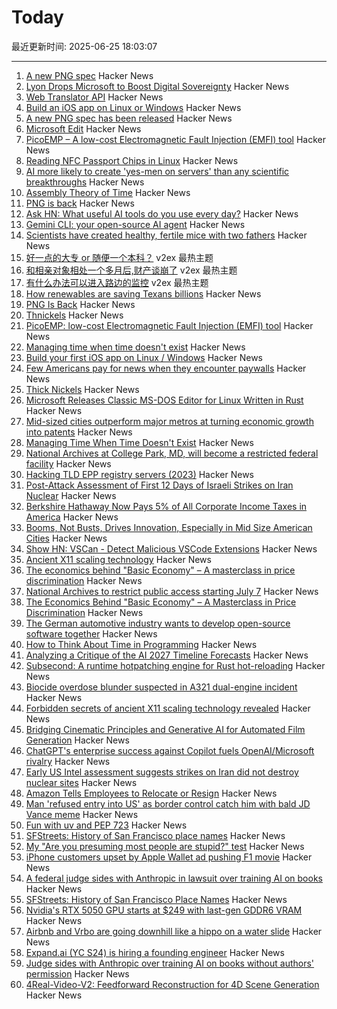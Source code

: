 # Today

最近更新时间: 2025-06-25 18:03:07

--- 
1. [A new PNG spec](https://www.programmax.net/articles/png-is-back/) Hacker News
2. [Lyon Drops Microsoft to Boost Digital Sovereignty](https://digitrendz.blog/newswire/business/19813/lyon-drops-microsoft-office-to-boost-digital-sovereignty/) Hacker News
3. [Web Translator API](https://developer.mozilla.org/en-US/docs/Web/API/Translator) Hacker News
4. [Build an iOS app on Linux or Windows](https://xtool.sh/tutorials/xtool/first-app/) Hacker News
5. [A new PNG spec has been released](https://www.programmax.net/articles/png-is-back/) Hacker News
6. [Microsoft Edit](https://github.com/microsoft/edit) Hacker News
7. [PicoEMP – A low-cost Electromagnetic Fault Injection (EMFI) tool](https://github.com/newaetech/chipshouter-picoemp) Hacker News
8. [Reading NFC Passport Chips in Linux](https://shkspr.mobi/blog/2025/06/reading-nfc-passport-chips-in-linux/) Hacker News
9. [AI more likely to create 'yes-men on servers' than any scientific breakthroughs](https://fortune.com/2025/06/20/hugging-face-thomas-wolf-ai-yes-men-on-servers-no-scientific-breakthroughs/) Hacker News
10. [Assembly Theory of Time](https://faculty.ucr.edu/~legneref/Assembly%20Theory.htm) Hacker News
11. [PNG is back](https://www.programmax.net/articles/png-is-back/) Hacker News
12. [Ask HN: What useful AI tools do you use every day?](https://news.ycombinator.com/item?id=44373724) Hacker News
13. [Gemini CLI: your open-source AI agent](https://blog.google/technology/developers/introducing-gemini-cli/) Hacker News
14. [Scientists have created healthy, fertile mice with two fathers](https://www.economist.com/science-and-technology/2025/06/24/scientists-have-created-healthy-fertile-mice-with-two-fathers) Hacker News
15. [好一点的大专 or 随便一个本科？](https://www.v2ex.com/t/1140862) v2ex 最热主题
16. [和相亲对象相处一个多月后,财产谈崩了](https://www.v2ex.com/t/1140837) v2ex 最热主题
17. [有什么办法可以进入路边的监控](https://www.v2ex.com/t/1140795) v2ex 最热主题
18. [How renewables are saving Texans billions](https://www.theclimatebrink.com/p/how-renewables-are-saving-texans) Hacker News
19. [PNG Is Back](https://www.programmax.net/articles/png-is-back/) Hacker News
20. [Thnickels](https://thick-coins.net/?_bhlid=8a5736885893b7837e681aa73f890b9805a4673e) Hacker News
21. [PicoEMP: low-cost Electromagnetic Fault Injection (EMFI) tool](https://github.com/newaetech/chipshouter-picoemp) Hacker News
22. [Managing time when time doesn't exist](https://multiverseemployeehandbook.com/blog/temporal-resources-managing-time-when-time-doesnt-exist/) Hacker News
23. [Build your first iOS app on Linux / Windows](https://xtool.sh/tutorials/xtool/first-app/) Hacker News
24. [Few Americans pay for news when they encounter paywalls](https://www.pewresearch.org/short-reads/2025/06/24/few-americans-pay-for-news-when-they-encounter-paywalls/) Hacker News
25. [Thick Nickels](https://thick-coins.net/?_bhlid=8a5736885893b7837e681aa73f890b9805a4673e) Hacker News
26. [Microsoft Releases Classic MS-DOS Editor for Linux Written in Rust](https://github.com/microsoft/edit) Hacker News
27. [Mid-sized cities outperform major metros at turning economic growth into patents](https://www.governance.fyi/p/booms-not-busts-drives-innovation) Hacker News
28. [Managing Time When Time Doesn't Exist](https://multiverseemployeehandbook.com/blog/temporal-resources-managing-time-when-time-doesnt-exist/) Hacker News
29. [National Archives at College Park, MD, will become a restricted federal facility](https://www.archives.gov/college-park) Hacker News
30. [Hacking TLD EPP registry servers (2023)](https://hackcompute.com/hacking-epp-servers/) Hacker News
31. [Post-Attack Assessment of First 12 Days of Israeli Strikes on Iran Nuclear](https://isis-online.org/isis-reports/post-attack-assessment-of-the-first-12-days-of-israeli-strikes-on-iranian-nuclear-facilities) Hacker News
32. [Berkshire Hathaway Now Pays 5% of All Corporate Income Taxes in America](https://www.barchart.com/story/news/33003534/warren-buffetts-berkshire-hathaway-now-pays-5-of-all-corporate-income-taxes-in-america) Hacker News
33. [Booms, Not Busts, Drives Innovation, Especially in Mid Size American Cities](https://www.governance.fyi/p/booms-not-busts-drives-innovation) Hacker News
34. [Show HN: VSCan - Detect Malicious VSCode Extensions](https://vscan.dev/) Hacker News
35. [Ancient X11 scaling technology](https://flak.tedunangst.com/post/forbidden-secrets-of-ancient-X11-scaling-technology-revealed) Hacker News
36. [The economics behind "Basic Economy" – A masterclass in price discrimination](https://blog.getjetback.com/the-economics-behind-basic-economy-a-masterclass-in-price-discrimination/) Hacker News
37. [National Archives to restrict public access starting July 7](https://www.archives.gov/college-park) Hacker News
38. [The Economics Behind "Basic Economy" – A Masterclass in Price Discrimination](https://blog.getjetback.com/the-economics-behind-basic-economy-a-masterclass-in-price-discrimination/) Hacker News
39. [The German automotive industry wants to develop open-source software together](https://www.vda.de/en/press/press-releases/2025/250624_PM_Automotive_industry_signs_Memorandum_of_Understanding) Hacker News
40. [How to Think About Time in Programming](https://shanrauf.com/archive/how-to-think-about-time-in-programming) Hacker News
41. [Analyzing a Critique of the AI 2027 Timeline Forecasts](https://thezvi.substack.com/p/analyzing-a-critique-of-the-ai-2027) Hacker News
42. [Subsecond: A runtime hotpatching engine for Rust hot-reloading](https://docs.rs/subsecond/0.7.0-alpha.1/subsecond/index.html) Hacker News
43. [Biocide overdose blunder suspected in A321 dual-engine incident](https://www.flightglobal.com/safety/biocide-overdose-blunder-suspected-in-a321-dual-engine-incident/138004.article) Hacker News
44. [Forbidden secrets of ancient X11 scaling technology revealed](https://flak.tedunangst.com/post/forbidden-secrets-of-ancient-X11-scaling-technology-revealed) Hacker News
45. [Bridging Cinematic Principles and Generative AI for Automated Film Generation](https://arxiv.org/abs/2506.18899) Hacker News
46. [ChatGPT's enterprise success against Copilot fuels OpenAI/Microsoft rivalry](https://www.bloomberg.com/news/articles/2025-06-24/chatgpt-vs-copilot-inside-the-openai-and-microsoft-rivalry) Hacker News
47. [Early US Intel assessment suggests strikes on Iran did not destroy nuclear sites](https://www.cnn.com/2025/06/24/politics/intel-assessment-us-strikes-iran-nuclear-sites) Hacker News
48. [Amazon Tells Employees to Relocate or Resign](https://www.entrepreneur.com/business-news/amazon-tells-employees-to-relocate-to-main-hubs-or-resign/493594) Hacker News
49. [Man 'refused entry into US' as border control catch him with bald JD Vance meme](https://www.dublinlive.ie/news/world-news/man-refused-entry-us-border-31925059) Hacker News
50. [Fun with uv and PEP 723](https://www.cottongeeks.com/articles/2025-06-24-fun-with-uv-and-pep-723) Hacker News
51. [SFStreets: History of San Francisco place names](http://sfstreets.noahveltman.com/) Hacker News
52. [My "Are you presuming most people are stupid?" test](https://andymasley.substack.com/p/my-are-you-presuming-most-people) Hacker News
53. [iPhone customers upset by Apple Wallet ad pushing F1 movie](https://techcrunch.com/2025/06/24/iphone-customers-upset-by-apple-wallet-ad-pushing-f1-movie/) Hacker News
54. [A federal judge sides with Anthropic in lawsuit over training AI on books](https://techcrunch.com/2025/06/24/a-federal-judge-sides-with-anthropic-in-lawsuit-over-training-ai-on-books-without-authors-permission/) Hacker News
55. [SFStreets: History of San Francisco Place Names](http://sfstreets.noahveltman.com/) Hacker News
56. [Nvidia's RTX 5050 GPU starts at $249 with last-gen GDDR6 VRAM](https://www.theverge.com/news/692045/nvidia-geforce-rtx-5050-desktop-laptop-gpu-gddr6-gddr7) Hacker News
57. [Airbnb and Vrbo are going downhill like a hippo on a water slide](https://www.washingtonpost.com/opinions/2025/06/19/vacation-rentals-airbnb-vrbo/) Hacker News
58. [Expand.ai (YC S24) is hiring a founding engineer](https://news.ycombinator.com/item?id=44368315) Hacker News
59. [Judge sides with Anthropic over training AI on books without authors' permission](https://techcrunch.com/2025/06/24/a-federal-judge-sides-with-anthropic-in-lawsuit-over-training-ai-on-books-without-authors-permission/) Hacker News
60. [4Real-Video-V2: Feedforward Reconstruction for 4D Scene Generation](https://snap-research.github.io/4Real-Video-V2/) Hacker News
